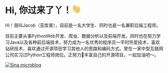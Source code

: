 # Hi, 你过来了丫！<img src="https://github.com/Jaacob01/Jaacob01/blob/main/wave.gif" width="30">

Hi！我叫Jacob（亚库普），目前是一名大学生、同时也是一名兼职后端工程师。

目前主要从事PythonWeb开发、爬虫、数据分析以及前端开发。同时也在努力学习Java以及各种前后端技术，努力成为一名优秀的程序员～平时热爱技术，喜欢钻研技术，喜欢通过开源项目学习其他人的思路和编码方式。曾在一家中型互联网公司实习过Python工程师岗位。正努力💪丰富自己的开源项目，一起加油吧～。

[![Sina microblog](https://img.shields.io/badge/知乎-0079FF.svg?style=plastic&logo=zhihu&logoColor=white)](https://www.zhihu.com/people/ye-zhi-jing-ling-8)
